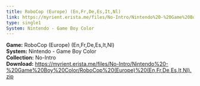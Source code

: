 ```yaml
---
title: RoboCop (Europe) (En,Fr,De,Es,It,Nl)
link: https://myrient.erista.me/files/No-Intro/Nintendo%20-%20Game%20Boy%20Color/RoboCop%20(Europe)%20(En,Fr,De,Es,It,Nl).zip
type: single1
System: Nintendo - Game Boy Color
---
```

<b>Game:</b> RoboCop (Europe) (En,Fr,De,Es,It,Nl)<br>
<b>System:</b> Nintendo - Game Boy Color<br>
<b>Collection:</b> No-Intro<br>
<b>Download:</b> https://myrient.erista.me/files/No-Intro/Nintendo%20-%20Game%20Boy%20Color/RoboCop%20(Europe)%20(En,Fr,De,Es,It,Nl).zip